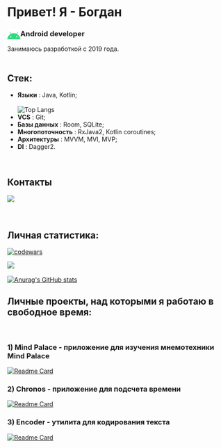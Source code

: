 # Привет! Я - Богдан  
### Аndroid developer <img align="left" width="30px" src="./src/icons8-android-os-48.png/">
Занимаюсь разработкой с 2019 года.
<br>
<br>

## Стек:
- **Языки** : Java, Kotlin;<br>  
![Top Langs](https://github-readme-stats.vercel.app/api/top-langs/?username=AnadolStudio&theme=github_dark&bg_color=315,003761,277DD3&title_color=FFFFFF)<br>
- **VCS** : Git;<br>
- **Базы данных** : Room, SQLite;<br>
- **Многопоточность** : RxJava2, Kotlin coroutines;<br>
- **Архитектуры** : MVVM, MVI, MVP;<br>
- **DI** : Dagger2.<br>

<br>

## Контакты
<a name="telegram" href="https://t.me/anadol1"><img width="50px" src="https://img.icons8.com/color/344/telegram-app--v1.png"/></a>

<br>

## Личная статистика:
[![codewars](https://www.codewars.com/users/Anadol/badges/large)](https://www.codewars.com/users/Anadol)<br>    

![](https://github-profile-summary-cards.vercel.app/api/cards/profile-details?username=AnadolStudio&theme=nord_dark)<br>

[![Anurag's GitHub stats](https://github-readme-stats.vercel.app/api?username=AnadolStudio&theme=github_dark&include_all_commits=true&count_private=true&cache_seconds=1800&bg_color=315,003761,277DD3&title_color=FFFFFF&hide=issues,contribs)](https://github.com/anuraghazra/github-readme-stats)<br>

## Личные проекты, над которыми я работаю в свободное время:
<br>  

### 1) Mind Palace - приложение для изучения мнемотехники Mind Palace <br>  
[![Readme Card](https://github-readme-stats.vercel.app/api/pin/?username=AnadolStudio&repo=MindPalace&theme=github_dark&bg_color=315,003761,277DD3&title_color=FFFFFF&icon_color=FFFFFF)](https://github.com/AnadolStudio/MindPalace)

### 2) Chronos - приложение для подсчета времени <br>  
[![Readme Card](https://github-readme-stats.vercel.app/api/pin/?username=AnadolStudio&repo=Chronos&theme=github_dark&bg_color=315,003761,277DD3&title_color=FFFFFF&icon_color=FFFFFF)](https://github.com/AnadolStudio/Chronos)

<!--### 3) Adelaide - фоторедактор <br>  
[![Readme Card](https://github-readme-stats.vercel.app/api/pin/?username=AnadolStudio&repo=Adelaide&theme=github_dark&bg_color=315,003761,277DD3&title_color=FFFFFF&icon_color=FFFFFF)](https://github.com/AnadolStudio/Adelaide)
<br>
-->

### 3) Encoder - утилита для кодирования текста <br>  
[![Readme Card](https://github-readme-stats.vercel.app/api/pin/?username=AnadolStudio&repo=Encoder&theme=github_dark&bg_color=315,003761,277DD3&title_color=FFFFFF&icon_color=FFFFFF)](https://github.com/AnadolStudio/Encoder)
<br>  

